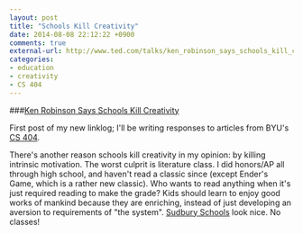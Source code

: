 ```yaml
---
layout: post
title: "Schools Kill Creativity"
date: 2014-08-08 22:12:22 +0900
comments: true
external-url: http://www.ted.com/talks/ken_robinson_says_schools_kill_creativity
categories: 
- education
- creativity
- CS 404
---
```

###[Ken Robinson Says Schools Kill Creativity](http://www.ted.com/talks/ken_robinson_says_schools_kill_creativity)

First post of my new linklog; I'll be writing responses to articles from BYU's [CS 404](http://students.cs.byu.edu/~knutson/cs404).

There's another reason schools kill creativity in my opinion: by killing intrinsic motivation. The worst culprit is literature class. I did honors/AP all through high school, and haven't read a classic since (except Ender's Game, which is a rather new classic). Who wants to read anything when it's just required reading to make the grade? Kids should learn to enjoy good works of mankind because they are enriching, instead of just developing an aversion to requirements of "the system". [Sudbury Schools](https://en.wikipedia.org/wiki/Sudbury_school) look nice. No classes!